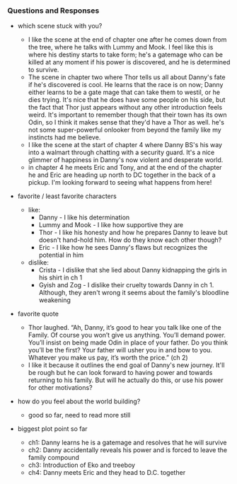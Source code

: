 ### Questions and Responses
* which scene stuck with you?
  * I like the scene at the end of chapter one after he comes down from the tree, where he talks with Lummy and Mook. I feel like this is where his destiny starts to take form; he's a gatemage who can be killed at any moment if his power is discovered, and he is determined to survive.
  * The scene in chapter two where Thor tells us all about Danny's fate if he's discovered is cool. He learns that the race is on now; Danny either learns to be a gate mage that can take them to westil, or he dies trying. It's nice that he does have some people on his side, but the fact that Thor just appears without any other introduction feels weird. It's important to remember though that their town has its own Odin, so I think it makes sense that they'd have a Thor as well. he's not some super-powerful onlooker from beyond the family like my instincts had me believe.
  * I like the scene at the start of chapter 4 where Danny BS's his way into a walmart through chatting with a security guard. It's a nice glimmer of happiness in Danny's now violent and desperate world.
  * in chapter 4 he meets Eric and Tony, and at the end of the chapter he and Eric are heading up north to DC together in the back of a pickup. I'm looking forward to seeing what happens from here!

* favorite / least favorite characters
  * like: 
    * Danny - I like his determination
    * Lummy and Mook - I like how supportive they are
    * Thor - I like his honesty and how he prepares Danny to leave but doesn't hand-hold him. How do they know each other though?
    * Eric - I like how he sees Danny's flaws but recognizes the potential in him
  * dislike: 
    * Crista - I dislike that she lied about Danny kidnapping the girls in his shirt in ch 1 
    * Gyish and Zog - I dislike their cruelty towards Danny in ch 1. Although, they aren't wrong it seems about the family's bloodline weakening
* favorite quote
  * Thor laughed. “Ah, Danny, it’s good to hear you talk like one of the Family. Of course you won’t give us anything. You’ll demand power. You’ll insist on being made Odin in place of your father. Do you think you’ll be the first? Your father will usher you in and bow to you. Whatever you make us pay, it’s worth the price.” (ch 2)
  * I like it because it outlines the end goal of Danny's new journey. It'll be rough but he can look forward to having power and towards returning to his family. But will he actually do this, or use his power for other motivations?
* how do you feel about the world building?
  * good so far, need to read more still
* biggest plot point so far
  * ch1: Danny learns he is a gatemage and resolves that he will survive
  * ch2: Danny accidentally reveals his power and is forced to leave the family compound
  * ch3: Introduction of Eko and treeboy
  * ch4: Danny meets Eric and they head to D.C. together
